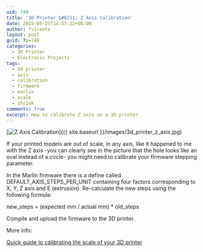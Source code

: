 ```yaml
---
uid: 740
title: '3D Printer &#8211; Z Axis Calibration'
date: 2015-05-25T14:57:22+00:00
author: fvicente
layout: post
guid: ?p=740
categories:
  - 3D Printer
  - Electronic Projects
tags:
  - 3d printer
  - axis
  - calibration
  - firmware
  - marlin
  - scale
  - shrink
comments: true
excerpt: How to calibrate Z axis on a 3D printer
---
```

[<img src="{{ site.baseurl }}/images/3d_printer_z_axis.jpg" alt="Z Axis Calibration"/>]({{ site.baseurl }}/images/3d_printer_z_axis.jpg)

If your printed models are out of scale, in any axis, like it happened to me with the Z axis -you can clearly see in the picture that the hole looks like an oval instead of a circle- you might need to calibrate your firmware stepping parameter.

In the Marlin firmware there is a define called DEFAULT\_AXIS\_STEPS\_PER\_UNIT containing four factors corresponding to X, Y, Z axis and E (extrusion). Re-calculate the new steps using the following formula:

new\_steps = (expected mm / actual mm) * old\_steps

Compile and upload the firmware to the 3D printer.

More info:

[Quick guide to calibrating the scale of your 3D printer](http://reprage.com/post/46062359808/quick-guide-to-calibrating-the-scale-of-your-3d-printer/)
